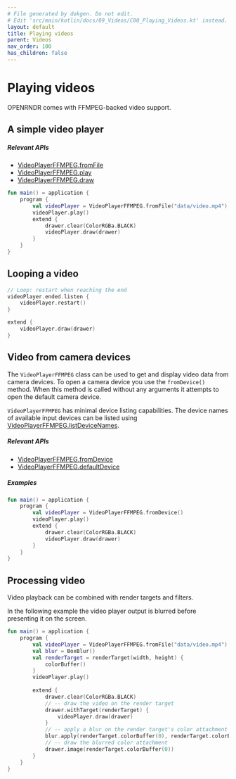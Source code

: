 ```yaml
---
# File generated by dokgen. Do not edit. 
# Edit 'src/main/kotlin/docs/09_Videos/C00_Playing_Videos.kt' instead.
layout: default
title: Playing videos
parent: Videos
nav_order: 100
has_children: false
---
```

 
# Playing videos

OPENRNDR comes with FFMPEG-backed video support. 

## A simple video player

##### Relevant APIs

* [VideoPlayerFFMPEG.fromFile](https://github.com/openrndr/openrndr/blob/v0.4.0-rc.7/openrndr-jvm/openrndr-ffmpeg/src/main/kotlin/org/openrndr/ffmpeg/VideoPlayerFFMPEG.kt#L350)
* [VideoPlayerFFMPEG.play](https://github.com/openrndr/openrndr/blob/v0.4.0-rc.7/openrndr-jvm/openrndr-ffmpeg/src/main/kotlin/org/openrndr/ffmpeg/VideoPlayerFFMPEG.kt#L488)
* [VideoPlayerFFMPEG.draw](https://github.com/openrndr/openrndr/blob/v0.4.0-rc.7/openrndr-jvm/openrndr-ffmpeg/src/main/kotlin/org/openrndr/ffmpeg/VideoPlayerFFMPEG.kt#L735)
 
 
```kotlin
fun main() = application {
    program {
        val videoPlayer = VideoPlayerFFMPEG.fromFile("data/video.mp4")
        videoPlayer.play()
        extend {
            drawer.clear(ColorRGBa.BLACK)
            videoPlayer.draw(drawer)
        }
    }
}
``` 
 
## Looping a video
 
 
```kotlin
// Loop: restart when reaching the end
videoPlayer.ended.listen {
    videoPlayer.restart()
}

extend {
    videoPlayer.draw(drawer)
}
``` 
 
## Video from camera devices

The `VideoPlayerFFMPEG` class can be used to get and display video data 
from camera devices. To open a camera device you use the `fromDevice()` 
method. When this method is called without any arguments it attempts to 
open the default camera device.

`VideoPlayerFFMPEG` has minimal device listing capabilities. The device 
names of available input devices can be listed using 
[VideoPlayerFFMPEG.listDeviceNames](https://github.com/openrndr/openrndr/blob/v0.4.0-rc.7/openrndr-jvm/openrndr-ffmpeg/src/main/kotlin/org/openrndr/ffmpeg/VideoPlayerFFMPEG.kt#L241).

##### Relevant APIs

* [VideoPlayerFFMPEG.fromDevice](https://github.com/openrndr/openrndr/blob/v0.4.0-rc.7/openrndr-jvm/openrndr-ffmpeg/src/main/kotlin/org/openrndr/ffmpeg/VideoPlayerFFMPEG.kt#L369)
* [VideoPlayerFFMPEG.defaultDevice](https://github.com/openrndr/openrndr/blob/v0.4.0-rc.7/openrndr-jvm/openrndr-ffmpeg/src/main/kotlin/org/openrndr/ffmpeg/VideoPlayerFFMPEG.kt#L390)

##### Examples 
 
```kotlin
fun main() = application {
    program {
        val videoPlayer = VideoPlayerFFMPEG.fromDevice()
        videoPlayer.play()
        extend {
            drawer.clear(ColorRGBa.BLACK)
            videoPlayer.draw(drawer)
        }
    }
}
``` 
 
## Processing video

Video playback can be combined with render targets and filters.

In the following example the video player output is blurred before 
presenting it on the screen. 
 
```kotlin
fun main() = application {
    program {
        val videoPlayer = VideoPlayerFFMPEG.fromFile("data/video.mp4")
        val blur = BoxBlur()
        val renderTarget = renderTarget(width, height) {
            colorBuffer()
        }
        videoPlayer.play()
        
        extend {
            drawer.clear(ColorRGBa.BLACK)
            // -- draw the video on the render target
            drawer.withTarget(renderTarget) {
                videoPlayer.draw(drawer)
            }
            // -- apply a blur on the render target's color attachment
            blur.apply(renderTarget.colorBuffer(0), renderTarget.colorBuffer(0))
            // -- draw the blurred color attachment
            drawer.image(renderTarget.colorBuffer(0))
        }
    }
}
``` 
